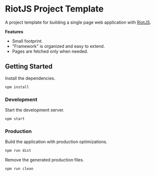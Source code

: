 # RiotJS Project Template
A project template for building a single page web application with [RiotJS].

**Features**
* Small footprint.
* "Framework" is organized and easy to extend.
* Pages are fetched only when needed.

## Getting Started
Install the dependencies.
```sh
npm install
```

### Development
Start the development server.
```sh
npm start
```

### Production
Build the application with production optimizations.
```sh
npm run dist
```

Remove the generated production files.
```sh
npm run clean
```

[RiotJS]: http://riotjs.com/
